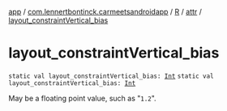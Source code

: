 [app](../../../index.md) / [com.lennertbontinck.carmeetsandroidapp](../../index.md) / [R](../index.md) / [attr](index.md) / [layout_constraintVertical_bias](./layout_constraint-vertical_bias.md)

# layout_constraintVertical_bias

`static val layout_constraintVertical_bias: `[`Int`](https://kotlinlang.org/api/latest/jvm/stdlib/kotlin/-int/index.html)
`static val layout_constraintVertical_bias: `[`Int`](https://kotlinlang.org/api/latest/jvm/stdlib/kotlin/-int/index.html)

May be a floating point value, such as "`1.2`".

